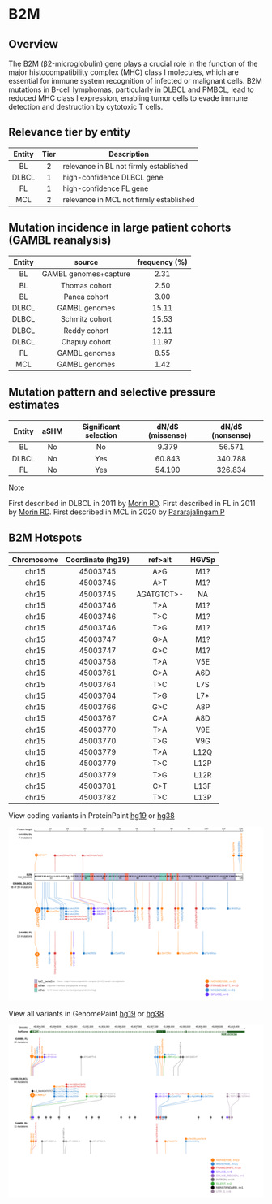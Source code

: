 
# B2M
## Overview

The B2M (β2-microglobulin) gene plays a crucial role in the function of the major histocompatibility complex (MHC) class I molecules, which are essential for immune system recognition of infected or malignant cells. B2M mutations in B-cell lymphomas, particularly in DLBCL and PMBCL, lead to reduced MHC class I expression, enabling tumor cells to evade immune detection and destruction by cytotoxic T cells. 

## Relevance tier by entity

|Entity|Tier|Description                            |
|:------:|:----:|---------------------------------------|
|BL    |2   |relevance in BL not firmly established |
|DLBCL |1   |high-confidence DLBCL gene             |
|FL    |1   |high-confidence FL gene                |
|MCL   |2   |relevance in MCL not firmly established|

## Mutation incidence in large patient cohorts (GAMBL reanalysis)

|Entity|source               |frequency (%)|
|:------:|:---------------------:|:-------------:|
|BL    |GAMBL genomes+capture| 2.31        |
|BL    |Thomas cohort        | 2.50        |
|BL    |Panea cohort         | 3.00        |
|DLBCL |GAMBL genomes        |15.11        |
|DLBCL |Schmitz cohort       |15.53        |
|DLBCL |Reddy cohort         |12.11        |
|DLBCL |Chapuy cohort        |11.97        |
|FL    |GAMBL genomes        | 8.55        |
|MCL   |GAMBL genomes        | 1.42        |

## Mutation pattern and selective pressure estimates

|Entity|aSHM|Significant selection|dN/dS (missense)|dN/dS (nonsense)|
|:------:|:----:|:---------------------:|:----------------:|:----------------:|
|BL    |No  |No                   | 9.379          | 56.571         |
|DLBCL |No  |Yes                  |60.843          |340.788         |
|FL    |No  |Yes                  |54.190          |326.834         |


> [!NOTE]
> First described in DLBCL in 2011 by [Morin RD](https://pubmed.ncbi.nlm.nih.gov/21796119). First described in FL in 2011 by [Morin RD](https://pubmed.ncbi.nlm.nih.gov/21796119). First described in MCL in 2020 by [Pararajalingam P](https://pubmed.ncbi.nlm.nih.gov/32160292)

 ## B2M Hotspots

| Chromosome |Coordinate (hg19) | ref>alt | HGVSp | 
 | :---:| :---: | :--: | :---: |
| chr15 | 45003745 | A>G | M1? |
| chr15 | 45003745 | A>T | M1? |
| chr15 | 45003745 | AGATGTCT>- | NA |
| chr15 | 45003746 | T>A | M1? |
| chr15 | 45003746 | T>C | M1? |
| chr15 | 45003746 | T>G | M1? |
| chr15 | 45003747 | G>A | M1? |
| chr15 | 45003747 | G>C | M1? |
| chr15 | 45003758 | T>A | V5E |
| chr15 | 45003761 | C>A | A6D |
| chr15 | 45003764 | T>C | L7S |
| chr15 | 45003764 | T>G | L7* |
| chr15 | 45003766 | G>C | A8P |
| chr15 | 45003767 | C>A | A8D |
| chr15 | 45003770 | T>A | V9E |
| chr15 | 45003770 | T>G | V9G |
| chr15 | 45003779 | T>A | L12Q |
| chr15 | 45003779 | T>C | L12P |
| chr15 | 45003779 | T>G | L12R |
| chr15 | 45003781 | C>T | L13F |
| chr15 | 45003782 | T>C | L13P |

View coding variants in ProteinPaint [hg19](https://www.bcgsc.ca/downloads/morinlab/GAMBL/test/genes/B2M_protein.html)  or [hg38](https://www.bcgsc.ca/downloads/morinlab/GAMBL/test/genes/B2M_protein_hg38.html)

![image](images/proteinpaint/B2M_NM_004048.svg)

View all variants in GenomePaint [hg19](https://www.bcgsc.ca/downloads/morinlab/GAMBL/test/genes/B2M.html)  or [hg38](https://www.bcgsc.ca/downloads/morinlab/GAMBL/test/genes/B2M_hg38.html)

![image](images/proteinpaint/B2M.svg)
